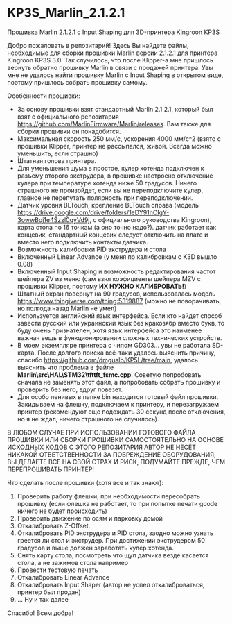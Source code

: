 # KP3S_Marlin_2.1.2.1
Прошивка Marlin 2.1.2.1 с Input Shaping для 3D-принтера Kingroon KP3S

Добро пожаловать в репозитарий!
Здесь Вы найдете файлы, необходимые для сборки прошивки Marlin версии 2.1.2.1 для принтера Kingroon KP3S 3.0. Так случилось, что после Klipper-а мне пришлось вернуть обратно прошивку Marlin в связи с продажей принтера. Увы мне не удалось найти прошивку Marlin с Input Shaping в открытом виде, поэтому пришлось собрать прошивку самому.

Особенности прошивки:
- За основу прошивки взят стандартный Marlin 2.1.2.1, который был взят с официального репозитария https://github.com/MarlinFirmware/Marlin/releases. Вам также для сборки прошивки он понадобится.
- Максимальная скорость 250 мм/с, ускорения 4000 мм/с^2 (взято с прошивки Klipper, принтер не рассыпался, живой. Всегда можно уменьшить, если страшно)
- Штатная голова принтера.
- Для уменьшения шума в простое, кулер хотенда подключен к разъему второго экструдера, в прошивке настроено отключение кулера при температуре хотенда ниже 50 градусов. Ничего страшного не произойдет, если вы не переподключите кулер, главное не перепутать полярность при переподключении.
- Датчик уровня BLTouch, крепление BLTouch справа (модель https://drive.google.com/drive/folders/1eDY91nCIgY-3owwBqj1e4Szzl0qyVd9j, с официального руководства Kingroon), карта стола по 16 точкам (а оно точно надо?). датчик работает как концевик, стандартный концевик следует отключить на плате и вместо него подключить контакты датчика. 
- Возможность калибровки PID экструдера и стола
- Включенный Linear Advance (у меня по калибровкам с K3D вышло 0.08)
- Включенный Input Shaping и возможность редактирования частот шейпера ZV из меню (сам взял коэфициенты шейпера MZV с прошивки Klipper, поэтому **ИХ НУЖНО КАЛИБРОВАТЬ!**)
- Штатный экран повернут на 90 градусов, использовалась модель https://www.thingiverse.com/thing:5319887 (можно не поворачивать, но полгода назад Marlin не умел)
- Используется английский язык интерфейса. Если кто найдет способ завести русский или украинский язык без кракозябр вместо букв, то буду очень признателен, хотя язык интерфейса это наименее важная вещь в функционировании сложных технических устройств.
- В моем экземпляре принтера с чипом GD303... увы не работала SD-карта. После долгого поиска всё-таки удалось выяснить причину, спасибо https://github.com/dmgualb/KP5L/tree/main, удалось выяснить что проблема в файле **Marlin\src\HAL\STM32\tfttft_fsmc.cpp**. Советую попробовать сначала не заменять этот файл, а попробовать собрать прошивку и проверить без него, вдруг повезет.
- Для особо ленивых в папке bin находится готовый файл прошивки. Закидываем на флешку, подключаем к принтеру, и перезагружаем принтер (рекомендуют еще подождать 30 секунд после отключения, но я не ждал, ничего страшного не случилось). 

В ЛЮБОМ СЛУЧАЕ ПРИ ИСПОЛЬЗОВАНИИ ГОТОВОГО ФАЙЛА ПРОШИВКИ ИЛИ СБОРКИ ПРОШИВКИ САМОСТОЯТЕЛЬНО НА ОСНОВЕ ИСХОДНЫХ КОДОВ С ЭТОГО РЕПОЗИТАРИЯ АВТОР НЕ НЕСЁТ НИКАКОЙ ОТВЕТСТВЕННОСТИ ЗА ПОВРЕЖДЕНИЕ ОБОРУДОВАНИЯ, ВЫ ДЕЛАЕТЕ ВСЕ НА СВОЙ СТРАХ И РИСК, ПОДУМАЙТЕ ПРЕЖДЕ, ЧЕМ ПЕРЕПРОШИВАТЬ ПРИНТЕР!

Что сделать после прошивки (хотя все и так знают):
1. Проверить работу флешки, при необходимости пересобрать прошивку (если флешка не работает, то при попытке печати gcode ничего не будет происходить)
2. Проверить движение по осям и парковку домой
3. Откалибровать Z-Offset. 
4. Откалибровать PID экструдера и PID стола, заодно можно узнать греется ли стол и экструдер. При достижении экструдером 50 градусов и выше должен заработать кулер хотенда.
5. Снять карту стола, посмотреть что щуп датчика везде касается стола, а не зажимов стола например
6. Провести тестовую печать
7. Откалибровать Linear Advance
8. Откалибровать Input Shaper (автор не успел откалиброваться, принтер был продан)
9. ... Ну и так далее

Спасибо! Всем добра!

